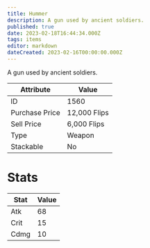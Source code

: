 ```yaml
---
title: Hummer
description: A gun used by ancient soldiers.
published: true
date: 2023-02-18T16:44:34.000Z
tags: items
editor: markdown
dateCreated: 2023-02-16T00:00:00.000Z
---
```


A gun used by ancient soldiers.

|Attribute|Value|
|-|-|
|ID|1560|
|Purchase Price|12,000 Flips|
|Sell Price|6,000 Flips|
|Type|Weapon|
|Stackable|No|

# Stats
|Stat|Value|
|-|-|
|Atk|68|
|Crit|15|
|Cdmg|10|
